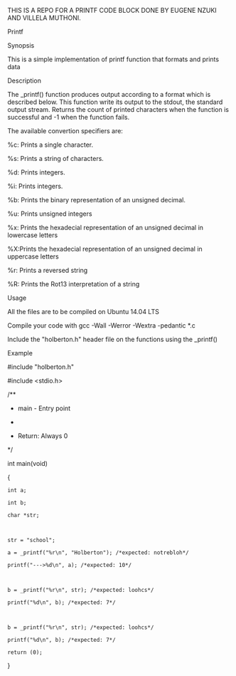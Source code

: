 THIS IS A REPO FOR A PRINTF CODE BLOCK
DONE BY EUGENE NZUKI AND VILLELA MUTHONI.

Printf

Synopsis

This is a simple implementation of printf function that formats and prints data



Description

The _printf() function produces output according to a format which is described below. This function write its output to the stdout, the standard output stream. Returns the count of printed characters when the function is successful and -1 when the function fails.



The available convertion specifiers are:



%c: Prints a single character.

%s: Prints a string of characters.

%d: Prints integers.

%i: Prints integers.

%b: Prints the binary representation of an unsigned decimal.

%u: Prints unsigned integers

%x: Prints the hexadecial representation of an unsigned decimal in lowercase letters

%X:Prints the hexadecial representation of an unsigned decimal in uppercase letters

%r: Prints a reversed string

%R: Prints the Rot13 interpretation of a string

Usage

All the files are to be compiled on Ubuntu 14.04 LTS

Compile your code with gcc -Wall -Werror -Wextra -pedantic *.c

Include the "holberton.h" header file on the functions using the _printf()

Example



#include "holberton.h"

#include <stdio.h>

/**

 * main - Entry point

 *

 * Return: Always 0

 */



int main(void)

{

	int a;

	int b;

	char *str;



	str = "school";

	a = _printf("%r\n", "Holberton"); /*expected: notrebloh*/

	printf("--->%d\n", a); /*expected: 10*/



	b = _printf("%r\n", str); /*expected: loohcs*/

	printf("%d\n", b); /*expected: 7*/



	b = _printf("%r\n", str); /*expected: loohcs*/

	printf("%d\n", b); /*expected: 7*/

	return (0);

}
